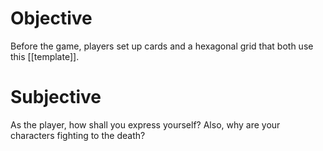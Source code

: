 # Objective

Before the game, players set up cards and a hexagonal grid that both use this [[template]].

# Subjective

As the player, how shall you express yourself?
Also, why are your characters fighting to the death?

